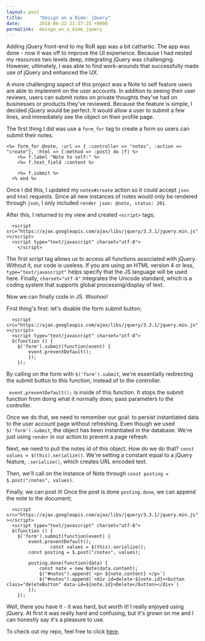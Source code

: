 ```yaml
---
layout: post
title:      "Design on a Dime: jQuery"
date:       2018-06-22 21:57:25 +0000
permalink:  design_on_a_dime_jquery
---
```



Adding jQuery front-end to my RoR app was a bit cathartic. The app was done - now it was off to improve the UI experience. Because I had nested my resources two levels deep, integrating jQuery was challenging. However, ultimately, I was able to find work-arounds that successfully made use of jQuery and enhanced the UX.

A more challenging aspect of this project was a Note to self feature users are able to implement on the user accounts. In addition to seeing their user reviews, users can submit notes on private thoughts they've had on businesses or products they've reviewed. Because the feature is simple, I decided jQuery would be perfect. It would allow a user to submit a few lines, and immediately see the object on their profile page. 

The first thing I did was use a `form_for` tag to create a form so users can submit their notes.  

```
<%= form_for @note, :url => { :controller => "notes", :action => "create"}, :html => {:method => :post} do |f| %>
    <%= f.label "Note to self:" %>
    <%= f.text_field :content %>
  
    <%= f.submit %>
  <% end %>
```

Once I did this, I updated my `notes#create` action so it could accept `json` and `html` requests. Since all new instances of notes would only be rendered through `json`, I only included `render json: @note, status: 201`. 

After this, I returned to my view and created `<script>` tags;

```
  <script src="https://ajax.googleapis.com/ajax/libs/jquery/3.3.1/jquery.min.js" ></script>
  <script type="text/javascript" charset="utf-8">
	</script>
```

The first script tag allows us to access all functions associated with jQuery. Without it, our code is useless. If you are using an HTML version 4 or less, `type="text/javascript"` helps specify that the JS language will be used here. Finally, `charset="utf-8"` integrates the Unicode standard, which is a coding system that supports global processing/display of text.

Now we can finally code in JS. Woohoo!

First thing's first: let's disable the form submit button;


```
  <script src="https://ajax.googleapis.com/ajax/libs/jquery/3.3.1/jquery.min.js" ></script>
  <script type="text/javascript" charset="utf-8">
  $(function () {
    $('form').submit(function(event) {
        event.preventDefault();
        });
    });
```

By calling on the form with `$('form').submit`, we're essentially  redirecting the submit button to this function, instead of to the controller.

` event.preventDefault();` is inside of this function. It stops the submit function from doing what it normally does; pass parameters to the controller. 

Once we do that, we need to remember our goal: to persist instantiated data to the user account page without refreshing. Even though we used `$('form').submit`, the object has been instantiated in the database. We're just using `render` in our action to prevent a page refresh.

Next, we need to pull the notes id of this object. How do we do that? `const values = $(this).serialize()`. We're setting a constant equal to a jQuery feature, `.serialize()`, which creates URL encoded text.

Then, we'll call on the instance of Note through `const posting = $.post("/notes", values)`. 

Finally. we can post it! Once the post is done `posting.done`, we can append the note to the document;

```
  <script src="https://ajax.googleapis.com/ajax/libs/jquery/3.3.1/jquery.min.js" ></script>
  <script type="text/javascript" charset="utf-8">
  $(function () {
    $('form').submit(function(event) {
        event.preventDefault();
				const values = $(this).serialize();
        const posting = $.post("/notes", values);
        
        posting.done(function(data) {
            const note = new Note(data.content);
            $("#notes").append(`<p> ${note.content} </p>`)
            $("#notes").append(`<div id=delete-${note.id}><button class="deleteButton" data-id=${note.id}>Delete</button></div>`)
        });
    });
```

Well, there you have it - it was hard, but worth it! I really enjoyed using jQuery. At first it was really hard and confusing, but it's grown on me and I can honestly say it's a pleasure to use.

To check out my repo, feel free to click [here](https://github.com/eyosef/spirited).
